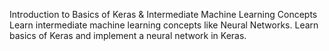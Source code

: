 Introduction to Basics of Keras & Intermediate Machine Learning Concepts
Learn intermediate machine learning concepts like Neural Networks.
Learn basics of Keras and implement a neural network in Keras.
